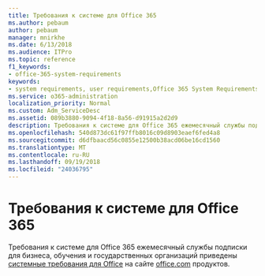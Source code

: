 ```yaml
---
title: Требования к системе для Office 365
ms.author: pebaum
author: pebaum
manager: mnirkhe
ms.date: 6/13/2018
ms.audience: ITPro
ms.topic: reference
f1_keywords:
- office-365-system-requirements
keywords:
- system requirements, user requirements,Office 365 System Requirements
ms.service: o365-administration
localization_priority: Normal
ms.custom: Adm_ServiceDesc
ms.assetid: 089b3880-9094-4f18-8a56-d91915a2d2d9
description: Требования к системе для Office 365 ежемесячный службы подписки для бизнеса, обучения и государственных организаций приведены системные требования для Office на сайте office.com продуктов.
ms.openlocfilehash: 540d873dc61f97ffb8016c09d8903eaef6fed4a8
ms.sourcegitcommit: d6dfbaacd56c0855e12500b38acd06be16cd1560
ms.translationtype: MT
ms.contentlocale: ru-RU
ms.lasthandoff: 09/19/2018
ms.locfileid: "24036795"
---
```

# <a name="office-365-system-requirements"></a>Требования к системе для Office 365

Требования к системе для Office 365 ежемесячный службы подписки для бизнеса, обучения и государственных организаций приведены [системные требования для Office](http://go.microsoft.com/fwlink/?LinkID=626095&amp;clcid=0x409) на сайте [office.com](http://go.microsoft.com/fwlink/?LinkID=509817&amp;clcid=0x409) продуктов. 
  

